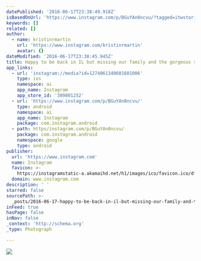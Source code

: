 ```yaml
---
datePublished: '2016-06-17T23:38:49.918Z'
isBasedOnUrl: 'https://www.instagram.com/p/BGuYAn8ncvu/?tagged=itwstories'
keywords: []
related: []
author:
  - name: kristinrmartin
    url: 'https://www.instagram.com/kristinrmartin'
    avatar: {}
dateModified: '2016-06-17T23:38:45.945Z'
title: Happy to be back in IL but missing our family and the gorgeous scenery in CO
app_links:
  - url: 'instagram://media?id=1274061340601601006'
    type: ios
    namespace: ai
    app_name: Instagram
    app_store_id: '389801252'
  - url: 'https://www.instagram.com/p/BGuYAn8ncvu/'
    type: android
    namespace: ai
    app_name: Instagram
    package: com.instagram.android
  - path: https/instagram.com/p/BGuYAn8ncvu/
    package: com.instagram.android
    namespace: google
    type: android
publisher:
  url: 'https://www.instagram.com'
  name: Instagram
  favicon: >-
    https://instagramstatic-a.akamaihd.net/h1/images/ico/favicon.ico/dfa85bb1fd63.ico
  domain: www.instagram.com
description: ' '
starred: false
sourcePath: >-
  _posts/2016-06-17-happy-to-be-back-in-il-but-missing-our-family-and-the-gorgeo.md
inFeed: true
hasPage: false
inNav: false
_context: 'http://schema.org'
_type: Photograph

---
```

![ ](https://imgflo.herokuapp.com/graph/vahj1ThiexotieMo/deaad881930d91251ef16b416107dd73/noop.jpg?input=https%3A%2F%2Fscontent.cdninstagram.com%2Ft51.2885-15%2Fs640x640%2Fsh0.08%2Fe35%2F13392770_1745585902381607_911792198_n.jpg%3Fig_cache_key%3DMTI3NDA2MTM0MDYwMTYwMTAwNg%253D%253D.2)